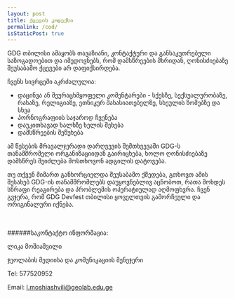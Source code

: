 ```yaml
---
layout: post
title: ქცევის კოდექსი
permalink: /cod/
isStaticPost: true
---
```


GDG თბილისი ამაყობს თავაზიანი, კონტაქტური და განსაკუთრებული საზოგადოებით და იმედოვნებს, რომ დამსწრეების მხრიდან, ღონისძიებაზე შეუსაბამო ქცევები არ დაფიქსირდება.

ჩვენს სივრცეში აკრძალულია:

* დაცინვა ან შეურაცხმყოფელი კომენტარები - სქესზე, სექსუალურობაზე, რასაზე, რელიგიაზე, ეთნიკურ მახასიათებელზე, სხეულის ზომებზე და სხვა
* პორნოგრაფიის საჯაროდ ჩვენება
* დაუკითხავად ხალხზე ხელის შეხება
* დამსწრეების შეწუხება

ამ წესების მრავალჯერადი დარღვევის შემთხვევაში GDG-ს თანამშრომელი ორგანიზაციიდან გაირიცხება, ხოლო ღონისძიებაზე დამსწრეს შეიძლება მოსთხოვონ ადგილის დატოვება.

თუ თქვენ მიმართ განხორციელდა შეუსაბამო ქმედება, გთხოვთ ამის შესახებ GDG-ის თანამშრომლებს დაუყოვნებლივ აცნობოთ, რათა მოხდეს სწრაფი რეაგირება და პრობლემის ოპერატიულად აღმოფხვრა. ჩვენ გვჯერა, რომ GDG Devfest თბილისი ყოველთვის გამორჩეული და ორიგინალური იქნება.<br/><br/><br/>




######საკონტაქტო ინფორმაცია:

ლიკა მოშიაშვილი

ჯეოლაბის მედიისა და კომუნიკაციის მენეჯერი

Tel: 577520952

Email: [l.moshiashvili@geolab.edu.ge](mailto:l.moshiashvili@geolab.edu.ge)


<img class="img-responsive feature-image" src="{{ site.baseurl }}/img/posts/cod.jpg" style="display:none">